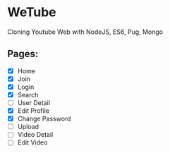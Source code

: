 # WeTube

Cloning Youtube Web with NodeJS, ES6, Pug, Mongo

## Pages:

- [x] Home
- [x] Join
- [x] Login
- [x] Search
- [ ] User Detail
- [x] Edit Profile
- [x] Change Password
- [ ] Upload
- [ ] Video Detail
- [ ] Edit Video